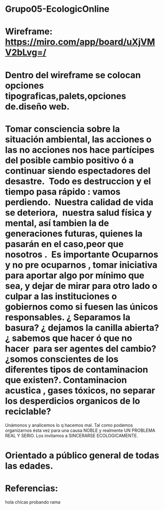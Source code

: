 # Grupo05-EcologicOnline
# Wireframe: https://miro.com/app/board/uXjVMV2bLvg=/ 
# Dentro del wireframe se colocan opciones tipograficas,palets,opciones de.diseño web.
# Tomar consciencia sobre la situación ambiental, las acciones o las no acciones nos hace partícipes del posible cambio positivo ó a continuar siendo espectadores del desastre.  Todo es destruccion y el tiempo pasa rápido : vamos perdiendo.  Nuestra calidad de vida se deteriora,  nuestra salud física y mental, así tambien la de generaciones futuras, quienes la pasarán en el caso,peor que nosotros .  Es importante Ocuparnos y no pre ocuparnos , tomar iniciativa para aportar algo por mínimo que sea, y dejar de mirar para otro lado o culpar a las instituciones o gobiernos como si fuesen las únicos responsables. ¿ Separamos la basura? ¿ dejamos la canilla abierta? ¿ sabemos que hacer ó que no hacer  para ser agentes del cambio? ¿somos conscientes de los diferentes tipos de contaminacion que existen?. Contaminacion acustica , gases tóxicos, no separar los desperdicios organicos de lo reciclable?
Unámonos y analicemos lo q hacemos mal. Tal como podemos organizarnos ésta vez para una causa NOBLE y realmente UN PROBLEMA REAL Y SERIO. Los invitamos a SINCERARSE ECOLOGICAMENTE.
# Orientado a público general de todas las edades.
# Referencias: 
hola chicas probando rama
